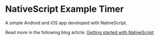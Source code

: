 # NativeScript Example Timer

A simple Android and iOS app developed with NativeScript.  

Read more in the following blog article: [Getting started with NativeScript](https://gen.tube/blog/einstieg-in-nativescript)